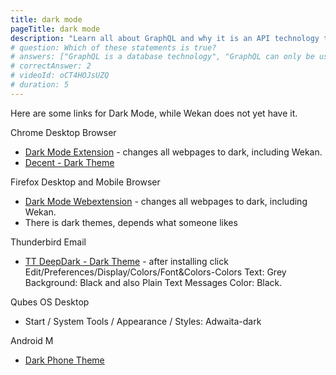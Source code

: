 ```yaml
---
title: dark mode
pageTitle: dark mode
description: "Learn all about GraphQL and why it is an API technology that's superior to REST. It is not only for React & Javascript developers but can be used for any API."
# question: Which of these statements is true?
# answers: ["GraphQL is a database technology", "GraphQL can only be used together with SQL", "GraphQL was invented by Facebook", "GraphQL was developed by Netflix and Coursera"]
# correctAnswer: 2
# videoId: oCT4HOJsUZQ
# duration: 5
---
```


Here are some links for Dark Mode, while Wekan does not yet have it.

Chrome Desktop Browser
- [Dark Mode Extension](https://chrome.google.com/webstore/detail/dark-mode-for-chrome/geooakdjiamlhpechokegobmhdmlgidk) - changes all webpages to dark, including Wekan.
- [Decent - Dark Theme](https://chrome.google.com/webstore/detail/decent/bnnjhehfmlfkbdocbphdoagolcknbohp)

Firefox Desktop and Mobile Browser
- [Dark Mode Webextension](https://addons.mozilla.org/en-US/android/addon/dark-mode-webextension/) - changes all webpages to dark, including Wekan.
- There is dark themes, depends what someone likes

Thunderbird Email
- [TT DeepDark - Dark Theme](https://addons.thunderbird.net/en-US/thunderbird/addon/tt-deepdark/) - after installing click Edit/Preferences/Display/Colors/Font&Colors-Colors Text: Grey Background: Black and also Plain Text Messages Color: Black.

Qubes OS Desktop
- Start / System Tools / Appearance / Styles: Adwaita-dark

Android M

- [Dark Phone Theme](https://www.phonearena.com/news/Finally-Android-M-scores-a-new-system-wide-dark-UI-theme_id69814)